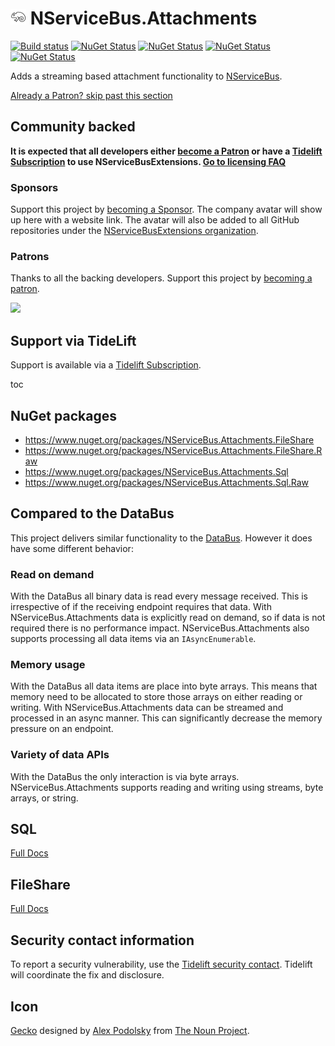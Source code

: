 # <img src="/src/icon.png" height="25px"> NServiceBus.Attachments

[![Build status](https://ci.appveyor.com/api/projects/status/6483bemehfuowaa2/branch/master?svg=true)](https://ci.appveyor.com/project/SimonCropp/nservicebus-attachments)
[![NuGet Status](https://img.shields.io/nuget/v/NServiceBus.Attachments.FileShare.svg?label=Attachments.FileShare)](https://www.nuget.org/packages/NServiceBus.Attachments.FileShare/)
[![NuGet Status](https://img.shields.io/nuget/v/NServiceBus.Attachments.FileShare.Raw.svg?label=Attachments.FileShare.Raw)](https://www.nuget.org/packages/NServiceBus.Attachments.FileShare.Raw/)
[![NuGet Status](https://img.shields.io/nuget/v/NServiceBus.Attachments.Sql.svg?label=Attachments.Sql)](https://www.nuget.org/packages/NServiceBus.Attachments.Sql/)
[![NuGet Status](https://img.shields.io/nuget/v/NServiceBus.Attachments.Sql.Raw.svg?label=Attachments.Sql.Raw)](https://www.nuget.org/packages/NServiceBus.Attachments.Sql.Raw/)

Adds a streaming based attachment functionality to [NServiceBus](https://docs.particular.net/nservicebus/).

<!--- StartOpenCollectiveBackers -->

[Already a Patron? skip past this section](#endofbacking)


## Community backed

**It is expected that all developers either [become a Patron](https://opencollective.com/nservicebusextensions/contribute/patron-6976) or have a [Tidelift Subscription](#support-via-tidelift) to use NServiceBusExtensions. [Go to licensing FAQ](https://github.com/NServiceBusExtensions/Home/#licensingpatron-faq)**


### Sponsors

Support this project by [becoming a Sponsor](https://opencollective.com/nservicebusextensions/contribute/sponsor-6972). The company avatar will show up here with a website link. The avatar will also be added to all GitHub repositories under the [NServiceBusExtensions organization](https://github.com/NServiceBusExtensions).


### Patrons

Thanks to all the backing developers. Support this project by [becoming a patron](https://opencollective.com/nservicebusextensions/contribute/patron-6976).

<img src="https://opencollective.com/nservicebusextensions/tiers/patron.svg?width=890&avatarHeight=60&button=false">

<a href="#" id="endofbacking"></a>

<!--- EndOpenCollectiveBackers -->


## Support via TideLift

Support is available via a [Tidelift Subscription](https://tidelift.com/subscription/pkg/nuget-nservicebus.attachments.sql?utm_source=nuget-nservicebus.attachments.sql&utm_medium=referral&utm_campaign=enterprise).


toc


## NuGet packages

 * https://www.nuget.org/packages/NServiceBus.Attachments.FileShare
 * https://www.nuget.org/packages/NServiceBus.Attachments.FileShare.Raw
 * https://www.nuget.org/packages/NServiceBus.Attachments.Sql
 * https://www.nuget.org/packages/NServiceBus.Attachments.Sql.Raw


## Compared to the DataBus

This project delivers similar functionality to the [DataBus](https://docs.particular.net/nservicebus/messaging/databus/). However it does have some different behavior:


### Read on demand

With the DataBus all binary data is read every message received. This is irrespective of if the receiving endpoint requires that data. With NServiceBus.Attachments data is explicitly read on demand, so if data is not required there is no performance impact. NServiceBus.Attachments also supports processing all data items via an `IAsyncEnumerable`.


### Memory usage

With the DataBus all data items are place into byte arrays. This means that memory need to be allocated to store those arrays on either reading or writing. With NServiceBus.Attachments data can be streamed and processed in an async manner. This can significantly decrease the memory pressure on an endpoint.


### Variety of data APIs

With the DataBus the only interaction is via byte arrays. NServiceBus.Attachments supports reading and writing using streams, byte arrays, or string.


## SQL

[Full Docs](/docs/sql.md)


## FileShare

[Full Docs](/docs/fileshare.md)


## Security contact information

To report a security vulnerability, use the [Tidelift security contact](https://tidelift.com/security). Tidelift will coordinate the fix and disclosure.


## Icon

[Gecko](https://thenounproject.com/term/gecko/258949/) designed by [Alex Podolsky](https://thenounproject.com/alphatoster/) from [The Noun Project](https://thenounproject.com/).